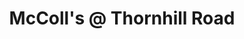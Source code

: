 ---
title: "McColl's @ Thornhill Road"
url: /falkirk/mccolls-at-thornhill-road/
shop: convenience
---